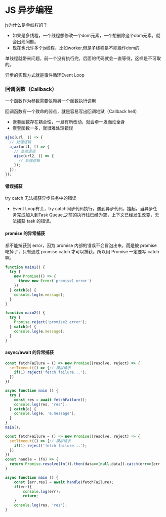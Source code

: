 # JS 异步编程

js为什么是单线程的？

- 如果是多线程，一个线程想修改一个dom元素，一个想删除这个dom元素。就会出现问题。
- 现在也允许多个js线程，比如worker,但是子线程是不能操作dom的

单线程就带来问题，前一个没有执行完，后面的代码就会一直等待，这样是不可取的。

异步的实现方式就是事件循环Event Loop

### 回调函数（Callback）

一个函数作为参数需要依赖另一个函数执行调用

回调函数有一个致命的弱点，就是容易写出回调地狱（Callback hell）

- 嵌套函数存在耦合性，一旦有所改动，就会牵一发而动全身
- 嵌套函数一多，就很难处理错误

```javascript
ajax(url, () => {
  // 处理逻辑
  ajax(url1, () => {
    // 处理逻辑
    ajax(url2, () => {
      // 处理逻辑
    });
  });
});
```





#### 错误捕获

try catch 无法捕获异步任务中的错误

- Event Loop有关，try catch同步代码执行，遇到异步代码，挂起，当异步任务完成加入到Task Queue,之前的执行栈已经为空，上下文已经发生改变，无法捕获 task 的错误。

#### promise 的异常捕获

都不能捕获到 error，因为 promise 内部的错误不会冒泡出来，而是被 promise 吃掉了，只有通过 promise.catch 才可以捕获，所以用 Promise 一定要写 catch 啊。

```js
function main1() {
  try {
    new Promise(() => {
      throw new Error('promise1 error')
    })
  } catch(e) {
    console.log(e.message);
  }
}

function main2() {
  try {
    Promise.reject('promise2 error');
  } catch(e) {
    console.log(e.message);
  }
}
```

#### async/await 的异常捕获

```js
const fetchFailure = () => new Promise((resolve, reject) => {
  setTimeout(() => {// 模拟请求
    if(1) reject('fetch failure...');
  })
})

async function main () {
  try {
    const res = await fetchFailure();
    console.log(res, 'res');
  } catch(e) {
    console.log(e, 'e.message');
  }
}
main();

```

```js
const fetchFailure = () => new Promise((resolve, reject) => {
  setTimeout(() => {// 模拟请求
    if(1) reject('fetch failure...');
  })
})
const handle = (fn) => {
  return Promise.resolve(fn()).then(data=>[null,data]).catch(err=>[err,null])
}

async function main () {
    const [err,res] = await handle(fetchFailure);
    if(err){
        console.log(err);
        return;
    }
    console.log(res, 'res');
}
```

